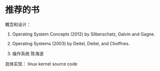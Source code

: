 # 推荐的书
概念和设计：
1. Operating System Concepts (2012) by Silberschatz, Galvin and Gagne.

2. Operating Systems (2003) by Deitel, Deitel, and Choffnes.

3. 操作系统 陈海波

具体实现： 
linux kernel source code

